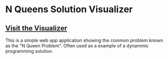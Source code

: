 # N Queens Solution Visualizer

## [Visit the Visualizer](http://btmoore4.github.io/N_Queens/)

This is a simple web app application showing the common problem known as the "N Queen Problem".
Often used as a example of a dynammic programming solution. 
